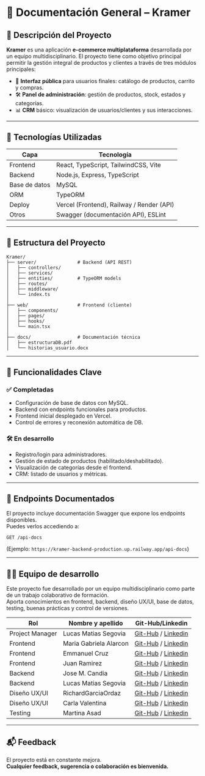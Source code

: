 
# 🧾 Documentación General – Kramer

## 📌 Descripción del Proyecto

**Kramer** es una aplicación **e-commerce multiplataforma** desarrollada por un equipo multidisciplinario. El proyecto tiene como objetivo principal permitir la gestión integral de productos y clientes a través de tres módulos principales:

- 👥 **Interfaz pública** para usuarios finales: catálogo de productos, carrito y compras.
- 🛠 **Panel de administración**: gestión de productos, stock, estados y categorías.
- 📊 **CRM** básico: visualización de usuarios/clientes y sus interacciones.

---

## 🧱 Tecnologías Utilizadas

| Capa         | Tecnología                             |
|--------------|-----------------------------------------|
| Frontend     | React, TypeScript, TailwindCSS, Vite    |
| Backend      | Node.js, Express, TypeScript            |
| Base de datos| MySQL                                   |
| ORM          | TypeORM                                 |
| Deploy       | Vercel (Frontend), Railway / Render (API) |
| Otros        | Swagger (documentación API), ESLint     |

---

## 🔌 Estructura del Proyecto

```
Kramer/
├── server/               # Backend (API REST)
│   ├── controllers/
│   ├── services/
│   ├── entities/         # TypeORM models
│   ├── routes/
│   ├── middleware/
│   └── index.ts
│
├── web/                  # Frontend (cliente)
│   ├── components/
│   ├── pages/
│   ├── hooks/
│   └── main.tsx
│
├── docs/                 # Documentación técnica
│   ├── estructuraDB.pdf
│   └── historias_usuario.docx
```

---

## 🚀 Funcionalidades Clave

### ✅ Completadas
- Configuración de base de datos con MySQL.
- Backend con endpoints funcionales para productos.
- Frontend inicial desplegado en Vercel.
- Control de errores y reconexión automática de DB.

### 🛠 En desarrollo
- Registro/login para administradores.
- Gestión de estado de productos (habilitado/deshabilitado).
- Visualización de categorías desde el frontend.
- CRM: listado de usuarios y métricas.

---

## 📖 Endpoints Documentados

El proyecto incluye documentación Swagger que expone los endpoints disponibles.  
Puedes verlos accediendo a:

```
GET /api-docs
```

(Ejemplo: `https://kramer-backend-production.up.railway.app/api-docs`)

---

## 👨‍💻 Equipo de desarrollo

Este proyecto fue desarrollado por un equipo multidisciplinario como parte de un trabajo colaborativo de formación.  
Aporta conocimientos en frontend, backend, diseño UX/UI, base de datos, testing, buenas prácticas y control de versiones.

| Rol             | Nombre y apellido       | Git-Hub/Linkedin    |
|-----------------|-------------------------|---------------------|
| Project Manager | Lucas Matias Segovia    | [Git-Hub](https://github.com/LumDev86) / [Linkedin](https://www.linkedin.com/in/lumseg/) |
| Frontend        | Maria Gabriela Alarcon  | [Git-Hub](https://github.com/mariagaa993) / [Linkedin](https://www.linkedin.com/in/mariagaa993/) |
| Frontend        | Emmanuel Cruz           | [Git-Hub](https://github.com/emmanuel-cruz-dev) / [Linkedin](https://www.linkedin.com/in/emmanuel-cruz-dev/) |
| Frontend        | Juan Ramirez            | [Git-Hub](https://github.com/juanRCoder) / [Linkedin](https://www.linkedin.com/in/juan-ramirez-490b84271/) |
| Backend         | Jose M. Candia          | [Git-Hub](https://github.com/joss-dev) / [Linkedin](https://www.linkedin.com/in/josecandia/) |
| Backend         | Lucas Matias Segovia    | [Git-Hub](https://github.com/LumDev86) / [Linkedin](https://www.linkedin.com/in/lumseg/) | 
| Diseño UX/UI    | RichardGarciaOrdaz      | [Git-Hub](https://github.com/) / [Linkedin](https://www.linkedin.com/in/) |
| Diseño UX/UI    | Carla Valentina         | [Git-Hub](https://github.com/) / [Linkedin](https://www.linkedin.com/in/) |
| Testing         | Martina Asad            | [Git-Hub](https://github.com/MartinaAsad) / [Linkedin](https://www.linkedin.com/in/martina-asad/) |

---

## 📬 Feedback

El proyecto está en constante mejora.  
**Cualquier feedback, sugerencia o colaboración es bienvenida.**

